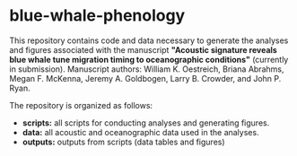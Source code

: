 # blue-whale-phenology

This repository contains code and data necessary to generate the analyses and figures associated with the manuscript **"Acoustic signature reveals blue whale tune migration timing to oceanographic conditions"** (currently in submission). Manuscript authors: William K. Oestreich, Briana Abrahms, Megan F. McKenna, Jeremy A. Goldbogen, Larry B. Crowder,  and John P. Ryan.

The repository is organized as follows:
* **scripts:** all scripts for conducting analyses and generating figures.
* **data:** all acoustic and oceanographic data used in the analyses.
* **outputs:** outputs from scripts (data tables and figures)
